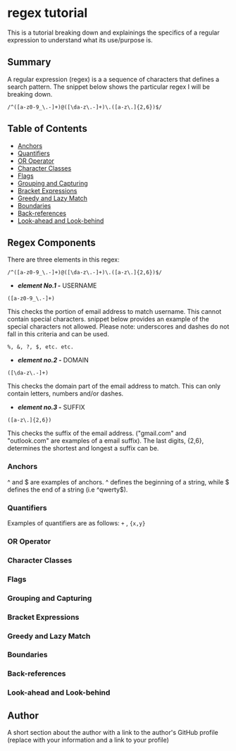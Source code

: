 # regex tutorial

This is a tutorial breaking down and explainings the specifics of a regular expression to understand what its use/purpose is.

## Summary


A regular expression (regex) is a a sequence of characters that defines a search pattern.  The snippet below shows the particular regex I will be breaking down.

```
/^([a-z0-9_\.-]+)@([\da-z\.-]+)\.([a-z\.]{2,6})$/
```


## Table of Contents

- [Anchors](#anchors)
- [Quantifiers](#quantifiers)
- [OR Operator](#or-operator)
- [Character Classes](#character-classes)
- [Flags](#flags)
- [Grouping and Capturing](#grouping-and-capturing)
- [Bracket Expressions](#bracket-expressions)
- [Greedy and Lazy Match](#greedy-and-lazy-match)
- [Boundaries](#boundaries)
- [Back-references](#back-references)
- [Look-ahead and Look-behind](#look-ahead-and-look-behind)

## Regex Components
There are three elements in this regex:
```
/^([a-z0-9_\.-]+)@([\da-z\.-]+)\.([a-z\.]{2,6})$/
```


  - ***element No.1 -*** USERNAME
  ```
  ([a-z0-9_\.-]+)
  ```

This checks the portion of email address to match username.  This cannot contain special characters. snippet below provides an example of the special characters not allowed. Please note: underscores and dashes do not fall in this criteria and can be used.

  ```
  %, &, ?, $, etc. etc.
  ```

  - ***element no.2 -*** DOMAIN
  ```
  ([\da-z\.-]+)
  ```
This checks the domain part of the email address to match. This can only contain letters, numbers and/or dashes.

- ***element no.3 -*** SUFFIX
```
([a-z\.]{2,6})
```
This checks the suffix of the email address. ("gmail.com" and "outlook.com" are examples of a email suffix). The last digits, {2,6}, determines the shortest and longest a suffix can be.



### Anchors
^ and $ are examples of anchors.  ^ defines the beginning of a string, while $ defines the end of a string (i.e ^qwerty$).


### Quantifiers
Examples of quantifiers are as follows: ```+```  ,  ```{x,y}```


### OR Operator

### Character Classes

### Flags

### Grouping and Capturing

### Bracket Expressions

### Greedy and Lazy Match

### Boundaries

### Back-references

### Look-ahead and Look-behind

## Author

A short section about the author with a link to the author's GitHub profile (replace with your information and a link to your profile)
